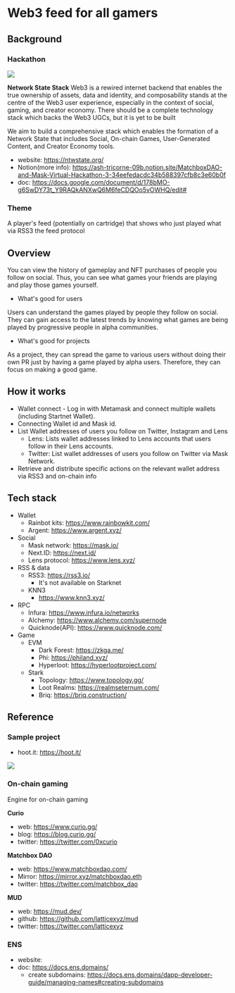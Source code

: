 # Web3 feed for all gamers

## Background 
### Hackathon

![](https://i.imgur.com/TdGnkK6.jpg)

**Network State Stack**
Web3 is a rewired internet backend that enables the true ownership of assets, data and identity, and composability stands at the centre of the Web3 user experience, especially in the context of social, gaming, and creator economy. There should be a complete technology stack which backs the Web3 UGCs, but it is yet to be built

We aim to build a comprehensive stack which enables the formation of a Network State that includes Social, On-chain Games, User-Generated Content, and Creator Economy tools.

* website: https://ntwstate.org/
* Notion(more info): https://ash-tricorne-09b.notion.site/MatchboxDAO-and-Mask-Virtual-Hackathon-3-34eefedacdc34b588397cfb8c3e60b0f
* doc: https://docs.google.com/document/d/178bMO-g6SwDY73t_Y9RAQkANXwQ6M6feCDQOo5vOWHQ/edit#


### Theme
A player's feed (potentially on cartridge) that shows who just played what via RSS3 the feed protocol


## Overview
You can view the history of gameplay and NFT purchases of people you follow on social. Thus, you can see what games your friends are playing and play those games yourself.


- What's good for users

Users can understand the games played by people they follow on social. They can gain access to the latest trends by knowing what games are being played by progressive people in alpha communities.

- What's good for projects

As a project, they can spread the game to various users without doing their own PR just by having a game played by alpha users. Therefore, they can focus on making a good game.

## How it works
* Wallet connect - Log in with Metamask and connect multiple wallets (including Startnet Wallet).
* Connecting Wallet id and Mask id.
* List Wallet addresses of users you follow on Twitter, Instagram and Lens
    * Lens: Lists wallet addresses linked to Lens accounts that users follow in their Lens accounts.
    * Twitter: List wallet addresses of users you follow on Twitter via Mask Network.
* Retrieve and distribute specific actions on the relevant wallet address via RSS3 and on-chain info

## Tech stack
* Wallet
    * Rainbot kits: https://www.rainbowkit.com/
    * Argent: https://www.argent.xyz/
* Social 
    * Mask network: https://mask.io/
    * Next.ID: https://next.id/
    * Lens protocol: https://www.lens.xyz/
* RSS & data
    * RSS3: https://rss3.io/ 
        * It's not available on Starknet 
    * KNN3
        * https://www.knn3.xyz/ 
* RPC
    * Infura: https://www.infura.io/networks
    * Alchemy: https://www.alchemy.com/supernode
    * Quicknode(API): https://www.quicknode.com/
* Game
    * EVM
        * Dark Forest: https://zkga.me/
        * Phi: https://philand.xyz/
        * Hyperloot: https://hyperlootproject.com/
    * Stark
        * Topology: https://www.topology.gg/
        * Loot Realms: https://realmseternum.com/
        * Briq: https://briq.construction/

## Reference
### Sample project
* hoot.it: https://hoot.it/

![](https://i.imgur.com/OmR8n1m.png)

### On-chain gaming
Engine for on-chain gaming

**Curio**
* web: https://www.curio.gg/
* blog: https://blog.curio.gg/
* twitter: https://twitter.com/0xcurio

**Matchbox DAO**
* web: https://www.matchboxdao.com/
* Mirror: https://mirror.xyz/matchboxdao.eth
* twitter: https://twitter.com/matchbox_dao

**MUD**
* web: https://mud.dev/
* github: https://github.com/latticexyz/mud
* twitter: https://twitter.com/latticexyz


### ENS
* website: 
* doc: https://docs.ens.domains/
    * create subdomains: https://docs.ens.domains/dapp-developer-guide/managing-names#creating-subdomains
